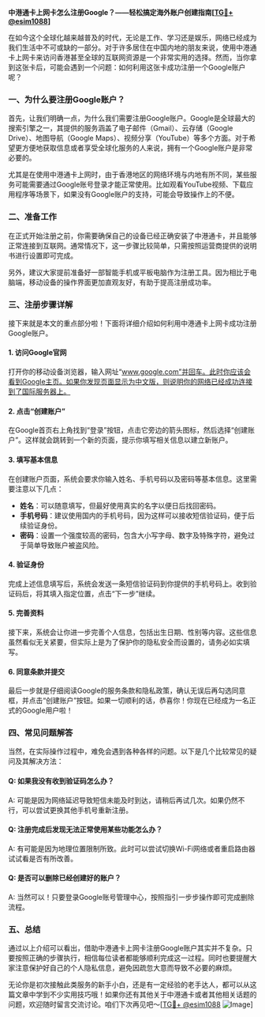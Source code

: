 **中港通卡上网卡怎么注册Google？——轻松搞定海外账户创建指南[[TG💪+ @esim1088](https://t.me/s/esim1088)]**

在如今这个全球化越来越普及的时代，无论是工作、学习还是娱乐，网络已经成为我们生活中不可或缺的一部分。对于许多居住在中国内地的朋友来说，使用中港通卡上网卡来访问香港甚至全球的互联网资源是一个非常实用的选择。然而，当你拿到这张卡后，可能会遇到一个问题：如何利用这张卡成功注册一个Google账户呢？

### 一、为什么要注册Google账户？

首先，让我们明确一点，为什么我们需要注册Google账户。Google是全球最大的搜索引擎之一，其提供的服务涵盖了电子邮件（Gmail）、云存储（Google Drive）、地图导航（Google Maps）、视频分享（YouTube）等多个方面。对于希望更方便地获取信息或者享受全球化服务的人来说，拥有一个Google账户是非常必要的。

尤其是在使用中港通卡上网时，由于香港地区的网络环境与内地有所不同，某些服务可能需要通过Google账号登录才能正常使用。比如观看YouTube视频、下载应用程序等场景下，如果没有Google账户的支持，可能会导致操作上的不便。

### 二、准备工作

在正式开始注册之前，你需要确保自己的设备已经正确安装了中港通卡，并且能够正常连接到互联网。通常情况下，这一步骤比较简单，只需按照运营商提供的说明书进行设置即可完成。

另外，建议大家提前准备好一部智能手机或平板电脑作为注册工具。因为相比于电脑端，移动设备的操作界面更加直观友好，有助于提高注册成功率。

### 三、注册步骤详解

接下来就是本文的重点部分啦！下面将详细介绍如何利用中港通卡上网卡成功注册Google账户。

#### 1. 访问Google官网

打开你的移动设备浏览器，输入网址“www.google.com”并回车。此时你应该会看到Google主页。如果你发现页面显示为中文版，则说明你的网络已经成功连接到了国际服务器上。

#### 2. 点击“创建账户”

在Google首页右上角找到“登录”按钮，点击它旁边的箭头图标，然后选择“创建账户”。这样就会跳转到一个新的页面，提示你填写相关信息以建立新账户。

#### 3. 填写基本信息

在创建账户页面，系统会要求你输入姓名、手机号码以及密码等基本信息。这里需要注意以下几点：

- **姓名**：可以随意填写，但最好使用真实的名字以便日后找回密码。
- **手机号码**：建议使用国内的手机号码，因为这样可以接收短信验证码，便于后续验证身份。
- **密码**：设置一个强度较高的密码，包含大小写字母、数字及特殊字符，避免过于简单导致账户被盗风险。

#### 4. 验证身份

完成上述信息填写后，系统会发送一条短信验证码到你提供的手机号码上。收到验证码后，将其填入指定位置，点击“下一步”继续。

#### 5. 完善资料

接下来，系统会让你进一步完善个人信息，包括出生日期、性别等内容。这些信息虽然看似无关紧要，但实际上是为了保护你的隐私安全而设置的，请务必如实填写。

#### 6. 同意条款并提交

最后一步就是仔细阅读Google的服务条款和隐私政策，确认无误后再勾选同意框，并点击“创建账户”按钮。如果一切顺利的话，恭喜你！你现在已经成为一名正式的Google用户啦！

### 四、常见问题解答

当然，在实际操作过程中，难免会遇到各种各样的问题。以下是几个比较常见的疑问及其解决方法：

#### Q: 如果我没有收到验证码怎么办？
A: 可能是因为网络延迟导致短信未能及时到达，请稍后再试几次。如果仍然不行，可以尝试更换其他手机号重新注册。

#### Q: 注册完成后发现无法正常使用某些功能怎么办？
A: 有可能是因为地理位置限制所致。此时可以尝试切换Wi-Fi网络或者重启路由器试试看是否有所改善。

#### Q: 是否可以删除已经创建好的账户？
A: 当然可以！只要登录Google账号管理中心，按照指引一步步操作即可完成删除流程。

### 五、总结

通过以上介绍可以看出，借助中港通卡上网卡注册Google账户其实并不复杂。只要按照正确的步骤执行，相信每位读者都能够顺利完成这一过程。同时也要提醒大家注意保护好自己的个人隐私信息，避免因疏忽大意而导致不必要的麻烦。

无论你是初次接触此类服务的新手小白，还是有一定经验的老手达人，都可以从这篇文章中学到不少实用技巧哦！如果你还有其他关于中港通卡或者其他相关话题的问题，欢迎随时留言交流讨论。咱们下次再见吧～[[TG💪+ @esim1088](https://t.me/s/esim1088) ![Image](https://i.postimg.cc/4NQfJmqS/Snipaste-2025-05-13-00-14-12.png)]